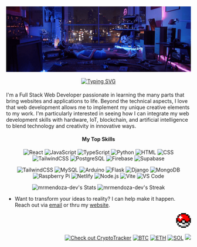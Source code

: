 [![header](./banner.gif)](https://mrmendoza.dev)





<p align="center">

  <a href="https://mrmendoza.dev">
    <img src="https://readme-typing-svg.demolab.com?font=Courier&weight=800&size=20&duration=4000&pause=1000&color=BF90F2&background=FF2ED838&center=true&vCenter=true&random=false&width=600&height=40&lines=Step+into+my+Digital+Realm;Full+Stack+Web+Developer;Digital+Alchemist;Harnessing+the+Power+of+Code;Click+to+See+More;mrmendoza.dev" alt="Typing SVG" />
  </a>

</p>



####
<div class="github-introduction">
I'm a Full Stack Web Developer passionate in learning the many parts that bring websites and applications to life. Beyond the technical aspects, I love that web development allows me to implement my unique creative elements to my work. I'm particularly interested in seeing how I can integrate my web development skills with hardware, IoT, blockchain, and artificial intelligence to blend technology and creativity in innovative ways.
</div>

<h4 align="center">My Top Skills</h4>
<div class="badges-main" align="center">

  ![React](https://skillicons.dev/icons?i=react)
  ![JavaScript](https://skillicons.dev/icons?i=javascript)
  ![TypeScript](https://skillicons.dev/icons?i=typescript)
  ![Python](https://skillicons.dev/icons?i=python)
  ![HTML](https://skillicons.dev/icons?i=html)
  ![CSS](https://skillicons.dev/icons?i=css)
  ![TailwindCSS](https://skillicons.dev/icons?i=tailwindcss)
  ![PostgreSQL](https://skillicons.dev/icons?i=postgres)
  ![Firebase](https://skillicons.dev/icons?i=firebase)
  ![Supabase](https://skillicons.dev/icons?i=supabase)
  
</div>

<div class="badges-sub" align="center">
  
  ![TailwindCSS](https://img.shields.io/badge/TailwindCSS-000000?style=flat-square&logo=tailwind-css)
  ![MySQL](https://img.shields.io/badge/MySQL-000000?style=flat-square&logo=mysql)
  ![Arduino](https://img.shields.io/badge/Arduino-000000?style=flat-square&logo=arduino)
  ![Flask](https://img.shields.io/badge/Flask-000000?style=flat-square&logo=flask)
  ![Django](https://img.shields.io/badge/Django-000000?style=flat-square&logo=django)
  ![MongoDB](https://img.shields.io/badge/MongoDB-000000?style=flat-square&logo=mongodb)
  ![Raspberry Pi](https://img.shields.io/badge/Raspberry%20Pi-000000?style=flat-square&logo=raspberry-pi)
  ![Netlify](https://img.shields.io/badge/Netlify-000000?style=flat-square&logo=netlify)
  ![Node.js](https://img.shields.io/badge/Node.js-000000?style=flat-square&logo=node.js)
  ![Vite](https://img.shields.io/badge/Vite-000000?style=flat-square&logo=vite)
  ![VS Code](https://img.shields.io/badge/VS%20Code-000000?style=flat-square&logo=visual-studio-code)
  
</div>


<div class="githubstats">
  <p align="center">
    <img src="https://github-readme-stats.vercel.app/api?username=mrmendoza-dev&theme=tokyonight&show_icons=true&hide_border=true&count_private=true&rank_icon=github&custom_title=mrmendoza-dev's+Stats" alt="mrmendoza-dev's Stats" height="165">
    <img src="https://github-readme-streak-stats.herokuapp.com/?user=mrmendoza-dev&theme=tokyonight&hide_border=true" alt="mrmendoza-dev's Streak" height="165">
  </p>
</div>

- Want to transform your ideas to reality? I can help make it happen. Reach out via <a href="mailto:mrmendoza171@gmail.com">email</a> or thru my <a href="https://mrmendoza.dev">website<a/>. 

<div class="projects" align="right">

<a href="https://pokedex96.com/" target="_blank">
  <img src="./pokeball.gif" alt="Pokeball" height="40" width="40">
</a>
</div>

<div class="views" align="right">

[![Check out CryptoTracker](https://img.shields.io/badge/Check_out_CryptoTracker-9945FF?style=flat)](https://cryptotracker-mendoza.netlify.app/)
[![BTC](https://img.shields.io/coincap/price-usd/bitcoin?style=flat&label=BTC&logo=bitcoin&color=000000&labelColor=000000)](https://cryptotracker-mendoza.netlify.app/)
[![ETH](https://img.shields.io/coincap/price-usd/ethereum?style=flat&label=ETH&logo=ethereum&color=000000&labelColor=000000)](https://cryptotracker-mendoza.netlify.app/)
[![SOL](https://img.shields.io/coincap/price-usd/solana?style=flat&label=SOL&logo=solana&color=000000&labelColor=000000)](https://cryptotracker-mendoza.netlify.app/)
![](https://komarev.com/ghpvc/?username=mrmendoza-dev&style=flat&color=blueviolet&label=Profile+Views)

</div>



<!--

<div class="social-icons" align="center">

 <a href="https://www.linkedin.com/in/mrmendoza-dev/">
  <img height="48" width="48" src="https://cdn.simpleicons.org/linkedin/hotpink" />
 </a>
 <a href="https://medium.com/@mrmendoza-dev">
  <img height="48" width="48" src="https://cdn.simpleicons.org/medium/hotpink" />
 </a>
  <a href="https://codepen.io/mrmendoza-dev">
  <img height="48" width="48" src="https://cdn.simpleicons.org/codepen/hotpink" />
 </a>
 
</div>

 <img src="https://github-readme-stats.vercel.app/api/top-langs/?username=mrmendoza-dev&layout=donut&theme=tokyonight&hide_border=true" alt="mrmendoza-dev's Languages" height="165">

-->
